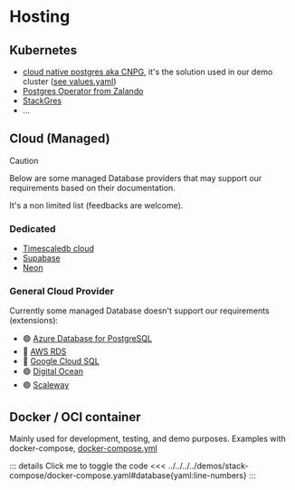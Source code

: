 # Hosting

## Kubernetes

- [cloud native postgres aka CNPG](https://cloudnative-pg.io/), it's the solution used in our demo cluster ([see values.yaml](https://github.com/cdviz-dev/cdviz/blob/main/demos/stack-k8s/values/cdviz-db.yaml))
- [Postgres Operator from Zalando](https://github.com/zalando/postgres-operator)
- [StackGres](https://stackgres.io/)
- ...

## Cloud (Managed)

> [!CAUTION]
> Below are some managed Database providers that may support our requirements based on their documentation.
>
> It's a non limited list (feedbacks are welcome).

### Dedicated

- [Timescaledb cloud](https://www.timescale.com/cloud)
- [Supabase](https://supabase.com/docs/guides/database/extensions#full-list-of-extensions)
- [Neon](https://neon.tech/docs/extensions/pg-extensions)

### General Cloud Provider

Currently some managed Database doesn't support our requirements (extensions):

- 🟢 [Azure Database for PostgreSQL](https://learn.microsoft.com/en-us/azure/postgresql/extensions/concepts-extensions-versions)
- 🔴 [AWS RDS](https://docs.aws.amazon.com/AmazonRDS/latest/PostgreSQLReleaseNotes/postgresql-extensions.html)
- 🔴 [Google Cloud SQL](https://cloud.google.com/sql/docs/postgres/extensions)
- 🟢 [Digital Ocean](https://www.digitalocean.com/docs/databases/postgresql/extensions/)
- 🟢 [Scaleway](https://www.scaleway.com/en/docs/serverless-sql-databases/reference-content/supported-postgresql-extensions/)

## Docker / OCI container

Mainly used for development, testing, and demo purposes.
Examples with docker-compose, [docker-compose.yml](https://github.com/cdviz-dev/cdviz/blob/main/demos/stack-compose/docker-compose.yaml)

::: details Click me to toggle the code
<<< ../../../../demos/stack-compose/docker-compose.yaml#database{yaml:line-numbers}
:::

